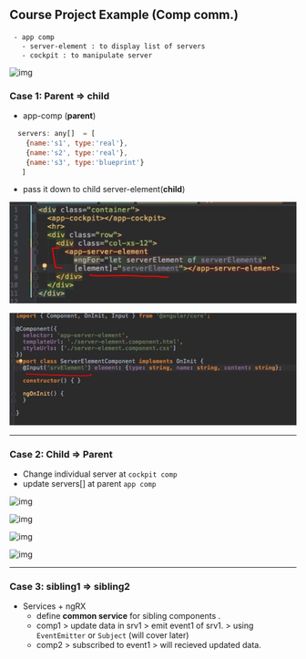 ## Course Project Example (Comp comm.)
```
 - app comp 
   - server-element : to display list of servers
   - cockpit : to manipulate server
```
![img](https://github.com/lekhrajdinkar/NG6/blob/master/notes/assets/basic/cp/7.JPG)

### Case 1: Parent => child
- app-comp (**parent**)
```js
  servers: any[]  = [
    {name:'s1', type:'real'},
    {name:'s2', type:'real'},
    {name:'s3', type:'blueprint'}
   ] 
```
- pass it down to child server-element(**child**) 

![img](../../docs/999_assets/basic/12.JPG)

![img](../../docs/999_assets/basic/13.JPG)

---
### Case 2: Child => Parent
- Change individual server at `cockpit comp`
- update servers[] at parent `app comp`

![img](https://github.com/lekhrajdinkar/NG6/blob/master/notes/assets/basic/comp/05.jpg)

![img](https://github.com/lekhrajdinkar/NG6/blob/master/notes/assets/basic/comp/06.jpg)

![img](https://github.com/lekhrajdinkar/NG6/blob/master/notes/assets/basic/comp/03.jpg)

![img](https://github.com/lekhrajdinkar/NG6/blob/master/notes/assets/basic/comp/02.jpg)

---
### Case 3: sibling1 => sibling2
- Services +  ngRX
  - define **common service** for sibling components .
  - comp1 > update data in srv1 > emit event1 of srv1. > using `EventEmitter` or `Subject` (will cover later)
  - comp2 > subscribed to event1 > will recieved updated data.


